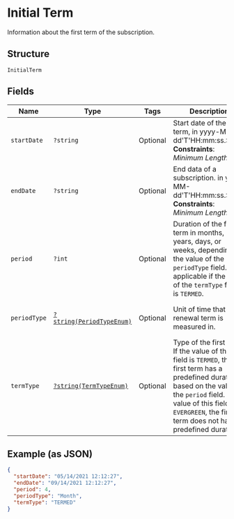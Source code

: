 
# Initial Term

Information about the first term of the subscription.

## Structure

`InitialTerm`

## Fields

| Name | Type | Tags | Description | Getter | Setter |
|  --- | --- | --- | --- | --- | --- |
| `startDate` | `?string` | Optional | Start date of the first term, in yyyy-MM-dd'T'HH:mm:ss.SSSZ.<br>**Constraints**: *Minimum Length*: `1` | getStartDate(): ?string | setStartDate(?string startDate): void |
| `endDate` | `?string` | Optional | End data of a subscription. in yyyy-MM-dd'T'HH:mm:ss.SSSZ.<br>**Constraints**: *Minimum Length*: `1` | getEndDate(): ?string | setEndDate(?string endDate): void |
| `period` | `?int` | Optional | Duration of the first term in months, years, days, or weeks, depending on the value of the `periodType` field. Only applicable if the value of the `termType` field is `TERMED`. | getPeriod(): ?int | setPeriod(?int period): void |
| `periodType` | [`?string(PeriodTypeEnum)`](../../doc/models/period-type-enum.md) | Optional | Unit of time that the renewal term is measured in. | getPeriodType(): ?string | setPeriodType(?string periodType): void |
| `termType` | [`?string(TermTypeEnum)`](../../doc/models/term-type-enum.md) | Optional | Type of the first term. If the value of this field is `TERMED`, the first term has a predefined duration based on the value of the `period` field. If the value of this field is `EVERGREEN`, the first term does not have a predefined duration. | getTermType(): ?string | setTermType(?string termType): void |

## Example (as JSON)

```json
{
  "startDate": "05/14/2021 12:12:27",
  "endDate": "09/14/2021 12:12:27",
  "period": 4,
  "periodType": "Month",
  "termType": "TERMED"
}
```

